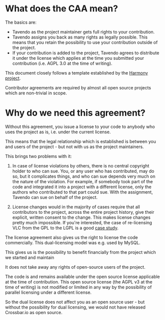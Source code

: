 # What does the CAA mean?

The basics are:

* Tavendo as the project maintainer gets full rights to your contribution.
* Tavendo assigns you back as many rights as legally possible. This means that you retain the possibility to use your contribution outside of the project.
* If your contribution is added to the project, Tavendo agrees to distribute it under the license which applies at the time you submitted your contribution (i.e. AGPL 3.0 at the time of writing).

This document closely follows a template established by the [Harmony project](http://harmonyagreements.org/). 

Contributor agreements are required by almost all open source projects which are non-trivial in scope.

# Why do we need this agreement?

Without this agreement, you issue a license to your code to anybody who uses the project as is, i.e. under the current license.

This means that the legal relationship which is established is between you and users of the project - but not with us as the project maintainers.

This brings two problems with it:

1. In case of license violations by others, there is no central copyright holder to who can sue. You, or any user who has contributed, may do so, but it complicates things, and who can sue depends very much on the nature of the violation. For example, if somebody took part of the code and integrated it into a project with a different license, only the authors who contributed to that part could sue.
With the assignment, Tavendo can sue on behalf of the project.

2. License changes would in the majority of cases require that all contributors to the project, across the entire project history, give their explicit, written consent to the change. 
This makes license changes pretty much impossible. If you're interested, the case of re-licensing VLC from the GPL to the LGPL is a good [case study](http://lwn.net/Articles/525718/). 

The license agreement also gives us the right to license the code commercially. This dual-licensing model was e.g. used by MySQL.

This gives us is the possibility to benefit financially from the project which we started and maintain

It does not take away any rights of open-source users of the project. 

The code is and remains available under the open source license applicable at the time of contribution. This open source license (the AGPL v3 at the time of writing) is not modified or limited in any way by the possibility of parallel licensing under a different license.

So the dual license does not affect you as an open source user - but without the possibility for dual licensing, we would not have released Crossbar.io as open source.
